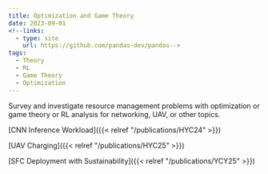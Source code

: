 ```yaml
---
title: Optimization and Game Theory
date: 2023-09-01
<!--links:
  - type: site
    url: https://github.com/pandas-dev/pandas-->
tags:
  - Theory
  - RL
  - Game Theory
  - Optimization
---
```

<!--![screen reader text](icon.png "caption")
Flexible and powerful data analysis / manipulation library for Python, providing labeled data structures.-->
Survey and investigate resource management problems with optimization or game theory or RL analysis for networking, UAV, or other topics.

[CNN Inference Workload]({{< relref "/publications/HYC24" >}})

[UAV Charging]({{< relref "/publications/HYC25" >}})

[SFC Deployment with Sustainability]({{< relref "/publications/YCY25" >}})
<!--more-->
